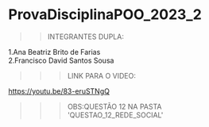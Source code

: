 # ProvaDisciplinaPOO_2023_2

>> INTEGRANTES DUPLA:
  
  1.Ana Beatriz Brito de Farias  
2.Francisco David Santos Sousa

>>>LINK PARA O VIDEO:

https://youtu.be/83-eruSTNgQ

>>> OBS:QUESTÃO 12 NA PASTA 'QUESTAO_12_REDE_SOCIAL'